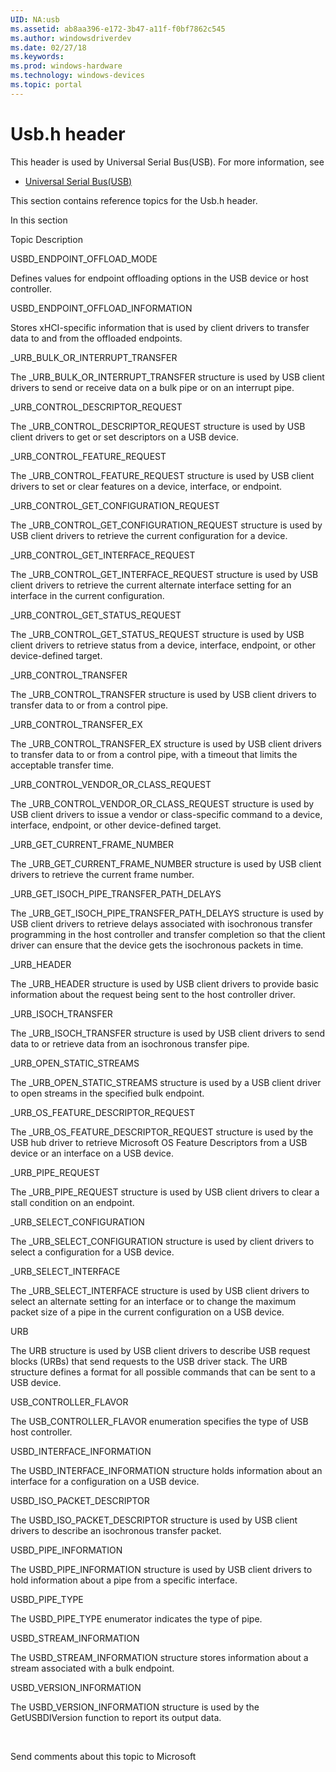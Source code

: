 ```yaml
---
UID: NA:usb
ms.assetid: ab8aa396-e172-3b47-a11f-f0bf7862c545
ms.author: windowsdriverdev
ms.date: 02/27/18
ms.keywords: 
ms.prod: windows-hardware
ms.technology: windows-devices
ms.topic: portal
---
```


# Usb.h header



This header is used by Universal Serial Bus(USB). For more information, see
- [Universal Serial Bus(USB)](../_usbref/index.md)

This section contains reference topics for the Usb.h header.


In this section


Topic
Description




USBD_ENDPOINT_OFFLOAD_MODE



Defines values for endpoint offloading options in the USB device or host controller.





USBD_ENDPOINT_OFFLOAD_INFORMATION



Stores xHCI-specific information that is used by client drivers to transfer data to and from the offloaded endpoints.





_URB_BULK_OR_INTERRUPT_TRANSFER



The _URB_BULK_OR_INTERRUPT_TRANSFER structure is used by USB client drivers to send or receive data on a bulk pipe or on an interrupt pipe.





_URB_CONTROL_DESCRIPTOR_REQUEST



The _URB_CONTROL_DESCRIPTOR_REQUEST structure is used by USB client drivers to get or set descriptors on a USB device.





_URB_CONTROL_FEATURE_REQUEST



The _URB_CONTROL_FEATURE_REQUEST structure is used by USB client drivers  to set or clear features on a device, interface, or endpoint.





_URB_CONTROL_GET_CONFIGURATION_REQUEST



The _URB_CONTROL_GET_CONFIGURATION_REQUEST structure is used by USB client drivers to retrieve the current configuration for a device.





_URB_CONTROL_GET_INTERFACE_REQUEST



The _URB_CONTROL_GET_INTERFACE_REQUEST structure is used by USB client drivers to retrieve the current alternate interface setting for an interface in the current configuration.





_URB_CONTROL_GET_STATUS_REQUEST



The _URB_CONTROL_GET_STATUS_REQUEST structure is used by USB client drivers to retrieve status from a device, interface, endpoint, or other device-defined target.





_URB_CONTROL_TRANSFER



The _URB_CONTROL_TRANSFER structure is used by USB client drivers to transfer data to or from a control pipe.





_URB_CONTROL_TRANSFER_EX



The _URB_CONTROL_TRANSFER_EX structure is used by USB client drivers to transfer data to or from a control pipe, with a timeout that limits the acceptable transfer time.





_URB_CONTROL_VENDOR_OR_CLASS_REQUEST



The _URB_CONTROL_VENDOR_OR_CLASS_REQUEST structure is used by USB client drivers to issue a vendor or class-specific command to a device, interface, endpoint, or other device-defined target.





_URB_GET_CURRENT_FRAME_NUMBER



The _URB_GET_CURRENT_FRAME_NUMBER structure is used by USB client drivers to retrieve the current frame number. 





_URB_GET_ISOCH_PIPE_TRANSFER_PATH_DELAYS



The _URB_GET_ISOCH_PIPE_TRANSFER_PATH_DELAYS structure is used by USB client drivers to retrieve delays associated with isochronous transfer programming in the host controller and transfer completion so that the client driver can ensure that the device gets the isochronous packets in time. 






_URB_HEADER



The _URB_HEADER structure is used by USB client drivers to provide basic information about the request being sent to the host controller driver.





_URB_ISOCH_TRANSFER



The _URB_ISOCH_TRANSFER structure is used by USB client drivers to send data to or retrieve data from an isochronous transfer pipe.





_URB_OPEN_STATIC_STREAMS



The _URB_OPEN_STATIC_STREAMS structure is used by a  USB client driver to open streams in the specified bulk endpoint. 





_URB_OS_FEATURE_DESCRIPTOR_REQUEST



The _URB_OS_FEATURE_DESCRIPTOR_REQUEST structure is used by the USB hub driver to retrieve Microsoft OS Feature Descriptors from a USB device or an interface on a USB device.





_URB_PIPE_REQUEST



The _URB_PIPE_REQUEST structure is used by USB client drivers to clear a stall condition on an endpoint.





_URB_SELECT_CONFIGURATION



The _URB_SELECT_CONFIGURATION structure is used by client drivers to select a configuration for a USB device.





_URB_SELECT_INTERFACE



The _URB_SELECT_INTERFACE structure is used by USB client drivers to select an alternate setting for an interface or to change the maximum packet size of a pipe in the current configuration on a USB device.





URB



The URB structure is used by USB client drivers to describe USB request blocks (URBs) that send requests to the USB driver stack. The URB structure defines a format for all possible commands that can be sent to a USB device.





USB_CONTROLLER_FLAVOR



The USB_CONTROLLER_FLAVOR enumeration specifies the type of USB host controller.





USBD_INTERFACE_INFORMATION



The USBD_INTERFACE_INFORMATION structure holds information about an interface for a configuration on a USB device.





USBD_ISO_PACKET_DESCRIPTOR



The USBD_ISO_PACKET_DESCRIPTOR   structure is used by USB client drivers to describe an isochronous transfer packet.





USBD_PIPE_INFORMATION



The  USBD_PIPE_INFORMATION structure is used by USB client drivers to hold information about a pipe from a specific interface.





USBD_PIPE_TYPE



The USBD_PIPE_TYPE enumerator indicates the type of pipe.





USBD_STREAM_INFORMATION



The USBD_STREAM_INFORMATION structure stores information about a stream associated with a bulk endpoint.





USBD_VERSION_INFORMATION



The USBD_VERSION_INFORMATION structure is used by the GetUSBDIVersion function to report its output data.



 


Send comments about this topic to Microsoft

